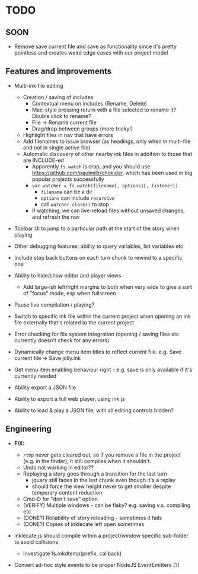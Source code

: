 # TODO

## SOON

* Remove save current file and save as functionality since it's pretty pointless and creates weird edge cases with our project model

## Features and improvements

* Multi-ink file editing
    * Creation / saving of includes
        * Contextual menu on includes (Rename, Delete)
        * Mac-style pressing return with a file selected to rename it? Double click to rename?
        * File -> Rename current file
        * Drag/drop between groups (more tricky!)
    * Highlight files in nav that have errors
    * Add filenames to issue browser (as headings, only when in multi-file and not in single active file)
    * Automatic discovery of other nearby ink files in addition to those that are INCLUDE-ed
        * Apparently `fs.watch` is crap, and you should use <https://github.com/paulmillr/chokidar>, which has been used in big popular projects successfully
        * `var watcher = fs.watch(filename[, options][, listener])`
            * `filename` can be a dir
            * `options` can include `recursive`
            * call `watcher.close()` to stop
        * If watching, we can live-reload files without unsaved changes, and refresh the nav


* Toolbar UI to jump to a particular path at the start of the story when playing
* Other debugging features: ability to query variables, list variables etc
* Include step back buttons on each turn chunk to rewind to a specific one

* Ability to hide/show editor and player views
    * Add large-ish left/right margins to both when very wide to give a sort of "focus" mode, esp when fullscreen

* Pause live compilation / playing?

* Switch to specific ink file within the current project when opening an ink file externally that's related to the current project

* Error checking for file system integration (opening / saving files etc currently doesn't check for any errors)

* Dynamically change menu item titles to reflect current file. e.g. Save current file => Save jolly.ink

* Get menu item enabling behaviour right - e.g. save is only available if it's currently needed

* Ability export a JSON file

* Ability to export a full web player, using ink.js

* Ability to load & play a JSON file, with all editing controls hidden?

## Engineering

* **FIX:**
    * `/tmp` never gets cleared out, so if you remove a file in the project (e.g. in the finder), it still compiles when it shouldn't.
    * Undo not working in editor??
    * Replaying a story goes through a transition for the last turn
        * jquery still fades in the last chunk even though it's a replay
        * should force the view height never to get smaller despite temporary content reduction
    * Cmd-D for "don't save" option
    * (VERIFY) Multiple windows - can be flaky? e.g. saving v.s. compiling etc
    * (DONE?) Reliability of story reloading - sometimes it fails
    * (DONE?) Copies of inklecate left open sometimes

* inklecate.js should compile within a project/window specific sub-folder to avoid collisions
    * Investigate fs.mkdtemp(prefix, callback)

* Convert ad-hoc style events to be proper NodeJS EventEmitters (?)
